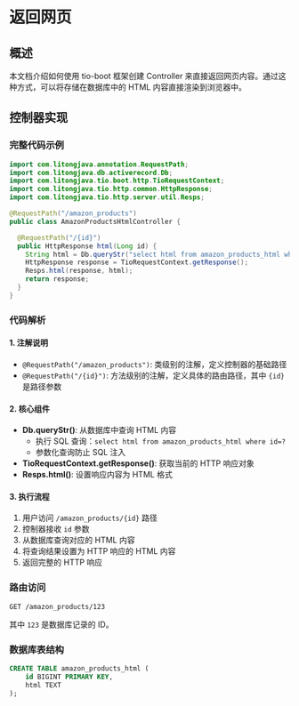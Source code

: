 # 返回网页

## 概述

本文档介绍如何使用 tio-boot 框架创建 Controller 来直接返回网页内容。通过这种方式，可以将存储在数据库中的 HTML 内容直接渲染到浏览器中。

## 控制器实现

### 完整代码示例

```java
import com.litongjava.annotation.RequestPath;
import com.litongjava.db.activerecord.Db;
import com.litongjava.tio.boot.http.TioRequestContext;
import com.litongjava.tio.http.common.HttpResponse;
import com.litongjava.tio.http.server.util.Resps;

@RequestPath("/amazon_products")
public class AmazonProductsHtmlController {

  @RequestPath("/{id}")
  public HttpResponse html(Long id) {
    String html = Db.queryStr("select html from amazon_products_html where id=?", id);
    HttpResponse response = TioRequestContext.getResponse();
    Resps.html(response, html);
    return response;
  }
}
```

### 代码解析

#### 1. 注解说明

- `@RequestPath("/amazon_products")`: 类级别的注解，定义控制器的基础路径
- `@RequestPath("/{id}")`: 方法级别的注解，定义具体的路由路径，其中 `{id}` 是路径参数

#### 2. 核心组件

- **Db.queryStr()**: 从数据库中查询 HTML 内容
  - 执行 SQL 查询：`select html from amazon_products_html where id=?`
  - 参数化查询防止 SQL 注入
- **TioRequestContext.getResponse()**: 获取当前的 HTTP 响应对象
- **Resps.html()**: 设置响应内容为 HTML 格式

#### 3. 执行流程

1. 用户访问 `/amazon_products/{id}` 路径
2. 控制器接收 `id` 参数
3. 从数据库查询对应的 HTML 内容
4. 将查询结果设置为 HTTP 响应的 HTML 内容
5. 返回完整的 HTTP 响应

### 路由访问

```
GET /amazon_products/123
```

其中 `123` 是数据库记录的 ID。

### 数据库表结构

```sql
CREATE TABLE amazon_products_html (
    id BIGINT PRIMARY KEY,
    html TEXT
);
```